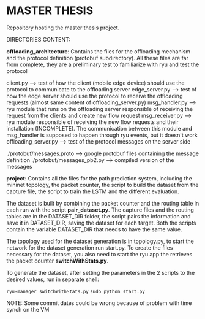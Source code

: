 # MASTER THESIS
Repository hosting the master thesis project.

DIRECTORIES CONTENT:

__offloading_architecture__:
Contains the files for the offloading mechanism and the protocol definition (protobuf subdirectory).  All these files are far from complete, they are a preliminary test to familiarize with ryu and test the protocol

client.py --> test of how the client (mobile edge device) should use the protocol to communicate to the offloading server
edge_server.py --> test of how the edge server should use the protocol to receive the offloading requests (almost same content of offloading_server.py)
msg_handler.py --> ryu module that runs on the offloading server responsible of receiving the request from the clients and create new flow request
msg_receiver.py --> ryu module responsible of receiving the new flow requests and their installation (INCOMPLETE). The communication between this module and msg_handler is supposed to happen through ryu events, but it doesn't work
offloading_server.py --> test of the protocol messages on the server side

./protobuf/messages.proto --> google protobuf files containing the message definition
./protobuf/messages_pb2.py --> compiled version of the messages


__project__:
Contains all the files for the path prediction system, including the mininet topology, the packet counter, the script to build the dataset from the capture file, the script to train the LSTM and the different evaluation.

The dataset is built by combining the packet counter and the routing table in each run with the script __pair_dataset.py__. The capture files and the routing tables are in the DATASET_DIR folder, the script pairs the information and save it in DATASET_DIR, saving the dataset for each target. Both the scripts contain the variable DATASET_DIR that needs to have the same value.

The topology used for the dataset generation is in topology.py, to start the network for the dataset generation run start.py. To create the files necessary for the dataset, you also need to start the ryu app the retrieves the packet counter **switchWithStats.py**.

To generate the dataset, after setting the parameters in the 2 scripts to the desired values, run in separate shell:

`ryu-manager switchWithStats.py`
`sudo python start.py`

NOTE: Some commit dates could be wrong because of problem with time synch on the VM
